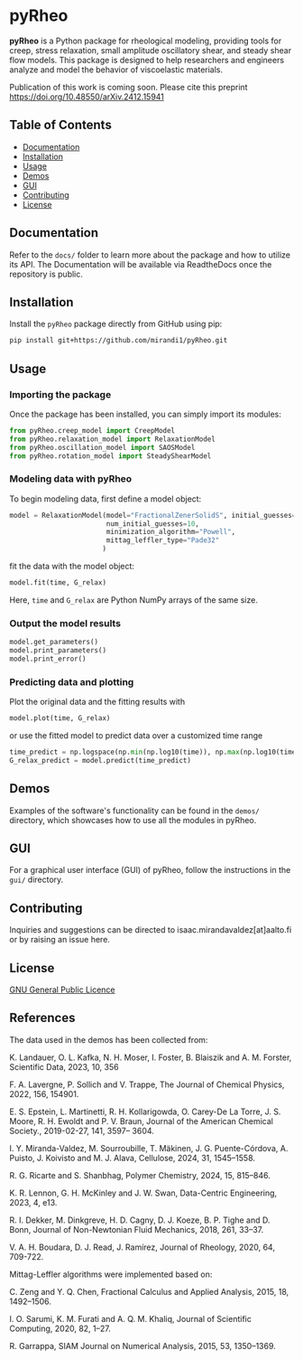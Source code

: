 # pyRheo

**pyRheo** is a Python package for rheological modeling, providing tools for creep, stress relaxation, small amplitude oscillatory shear, and steady shear flow models. This package is designed to help researchers and engineers analyze and model the behavior of viscoelastic materials.

Publication of this work is coming soon. Please cite this preprint https://doi.org/10.48550/arXiv.2412.15941

## Table of Contents
- [Documentation](#documentation)
- [Installation](#installation)
- [Usage](#usage)
- [Demos](#demos)
- [GUI](#gui)
- [Contributing](#contributing)
- [License](#license)

## Documentation
Refer to the `docs/` folder to learn more about the package and how to utilize its API. The Documentation will be available via ReadtheDocs once the repository is public.


## Installation

Install the `pyRheo` package directly from GitHub using pip:

```sh
pip install git+https://github.com/mirandi1/pyRheo.git
```

## Usage
### Importing the package
Once the package has been installed, you can simply import its modules:

```python
from pyRheo.creep_model import CreepModel
from pyRheo.relaxation_model import RelaxationModel
from pyRheo.oscillation_model import SAOSModel
from pyRheo.rotation_model import SteadyShearModel
```

### Modeling data with pyRheo
To begin modeling data, first define a model object:

```python
model = RelaxationModel(model="FractionalZenerSolidS", initial_guesses="random", 
                        num_initial_guesses=10, 
                        minimization_algorithm="Powell", 
                        mittag_leffler_type="Pade32"
                       )
```

fit the data with the model object:

```python
model.fit(time, G_relax)
```

Here, `time` and `G_relax` are Python NumPy arrays of the same size.

### Output the model results

```python
model.get_parameters()
model.print_parameters()
model.print_error()
```

### Predicting data and plotting
Plot the original data and the fitting results with 
```python
model.plot(time, G_relax)
```

or use the fitted model to predict data over a customized time range

```python
time_predict = np.logspace(np.min(np.log10(time)), np.max(np.log10(time)), 100)
G_relax_predict = model.predict(time_predict)
```

## Demos
Examples of the software's functionality can be found in the `demos/` directory, which showcases how to use all the modules in pyRheo.

## GUI
For a graphical user interface  (GUI) of pyRheo, follow the instructions in the `gui/` directory.

## Contributing
Inquiries and suggestions can be directed to isaac.mirandavaldez[at]aalto.fi or by raising an issue here.

## License
[GNU General Public Licence](https://choosealicense.com/licenses/gpl-3.0/)

## References
The data used in the demos has been collected from:

K. Landauer, O. L. Kafka, N. H. Moser, I. Foster, B. Blaiszik and A. M. Forster, Scientific Data, 2023, 10, 356

F. A. Lavergne, P. Sollich and V. Trappe, The Journal of Chemical Physics, 2022, 156, 154901.

E. S. Epstein, L. Martinetti, R. H. Kollarigowda, O. Carey-De La Torre, J. S. Moore, R. H. Ewoldt and P. V. Braun, Journal of the American Chemical Society., 2019-02-27, 141, 3597–
3604.

I. Y. Miranda-Valdez, M. Sourroubille, T. Mäkinen, J. G. Puente-Córdova, A. Puisto, J. Koivisto and M. J. Alava, Cellulose, 2024, 31, 1545–1558.

R. G. Ricarte and S. Shanbhag, Polymer Chemistry, 2024, 15, 815–846.

K. R. Lennon, G. H. McKinley and J. W. Swan, Data-Centric Engineering, 2023, 4, e13.

R. I. Dekker, M. Dinkgreve, H. D. Cagny, D. J. Koeze, B. P. Tighe and D. Bonn, Journal of Non-Newtonian Fluid Mechanics, 2018, 261, 33–37.

V. A. H. Boudara, D. J. Read, J. Ramírez, Journal of Rheology, 2020, 64, 709-722.


Mittag-Leffler algorithms were implemented based on:

C. Zeng and Y. Q. Chen, Fractional Calculus and Applied Analysis, 2015, 18, 1492–1506.

I. O. Sarumi, K. M. Furati and A. Q. M. Khaliq, Journal of Scientific Computing, 2020, 82,
1–27.

R. Garrappa, SIAM Journal on Numerical Analysis, 2015, 53, 1350–1369.


